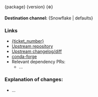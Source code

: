 {package} {version} {:snowflake:}

**Destination channel:** {Snowflake | defaults}

### Links

- [{ticket_number}]() 
- [Upstream repository]()
- [Upstream changelog/diff]()
- [conda-forge]()
- Relevant dependency PRs:
  - ...

### Explanation of changes:

- ...
